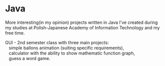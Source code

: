 # Java
More interesting(in my opinion) projects written in Java I've created during my studies at Polish-Japanese Academy of Information Technology and my free time.

GUI - 2nd semester class with three main projects: <br>
&nbsp;&nbsp; simple ballons animation (suiting specific requirements), <br>
&nbsp;&nbsp; calculator with the ability to show mathematic function graph, <br>
&nbsp;&nbsp; guess a word game.
